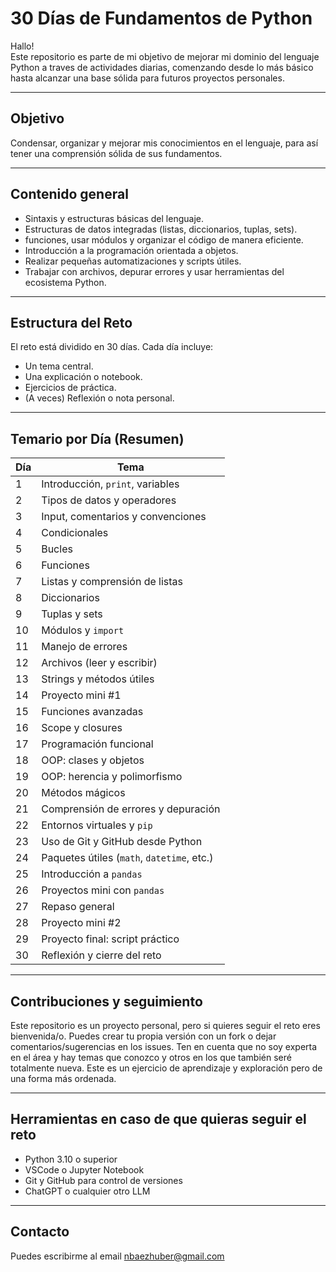 # 30 Días de Fundamentos de Python

Hallo!  
Este repositorio es parte de mi objetivo de mejorar mi dominio del lenguaje Python a traves de actividades diarias, comenzando desde lo más básico hasta alcanzar una base sólida para futuros proyectos personales.

---

## Objetivo

Condensar, organizar y mejorar mis conocimientos en el lenguaje, para así tener una comprensión sólida de sus fundamentos.


---

## Contenido general

- Sintaxis y estructuras básicas del lenguaje.
- Estructuras de datos integradas (listas, diccionarios, tuplas, sets).
- funciones, usar módulos y organizar el código de manera eficiente.
- Introducción a la programación orientada a objetos.
- Realizar pequeñas automatizaciones y scripts útiles.
- Trabajar con archivos, depurar errores y usar herramientas del ecosistema Python.

---

## Estructura del Reto

El reto está dividido en 30 días. Cada día incluye:

- Un tema central.
- Una explicación o notebook.
- Ejercicios de práctica.
- (A veces) Reflexión o nota personal.

---

## Temario por Día (Resumen)

| Día | Tema |
|-----|------|
| 1 | Introducción, `print`, variables |
| 2 | Tipos de datos y operadores |
| 3 | Input, comentarios y convenciones |
| 4 | Condicionales |
| 5 | Bucles |
| 6 | Funciones |
| 7 | Listas y comprensión de listas |
| 8 | Diccionarios |
| 9 | Tuplas y sets |
| 10 | Módulos y `import` |
| 11 | Manejo de errores |
| 12 | Archivos (leer y escribir) |
| 13 | Strings y métodos útiles |
| 14 | Proyecto mini #1 |
| 15 | Funciones avanzadas |
| 16 | Scope y closures |
| 17 | Programación funcional |
| 18 | OOP: clases y objetos |
| 19 | OOP: herencia y polimorfismo |
| 20 | Métodos mágicos |
| 21 | Comprensión de errores y depuración |
| 22 | Entornos virtuales y `pip` |
| 23 | Uso de Git y GitHub desde Python |
| 24 | Paquetes útiles (`math`, `datetime`, etc.) |
| 25 | Introducción a `pandas` |
| 26 | Proyectos mini con `pandas` |
| 27 | Repaso general |
| 28 | Proyecto mini #2 |
| 29 | Proyecto final: script práctico |
| 30 | Reflexión y cierre del reto |


---

## Contribuciones y seguimiento
Este repositorio es un proyecto personal, pero si quieres seguir el reto eres bienvenida/o.
Puedes crear tu propia versión con un fork o dejar comentarios/sugerencias en los issues. Ten en cuenta que no soy experta en el área y hay temas que conozco y otros en los que también seré totalmente nueva. Este es un ejercicio de aprendizaje y exploración pero de una forma más ordenada. 

---
## Herramientas en caso de que quieras seguir el reto

- Python 3.10 o superior
- VSCode o Jupyter Notebook
- Git y GitHub para control de versiones
- ChatGPT o cualquier otro LLM 

---
## Contacto 
Puedes escribirme al email [nbaezhuber@gmail.com](https://mailto:nbaezhuber@gmail.com/)




